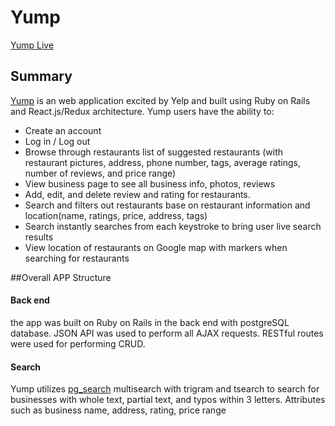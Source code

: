 # Yump

[Yump Live][yump]


## Summary
[Yump][yump] is an web application excited by Yelp and built using Ruby on Rails and React.js/Redux architecture. Yump users have the ability to:

* Create an account
* Log in / Log out
* Browse through restaurants list of suggested restaurants (with restaurant pictures, address, phone number, tags, average ratings, number of reviews, and price range)
* View business page to see all business info, photos, reviews
* Add, edit, and delete review and rating for restaurants.
* Search and filters out restaurants base on restaurant information and location(name, ratings, price, address, tags)
* Search instantly searches from each keystroke to bring user live search results
* View location of restaurants on Google map with markers when searching for restaurants

##Overall APP Structure

#### Back end
the app was built on Ruby on Rails in the back end with postgreSQL database. JSON API was used to perform all AJAX requests. RESTful routes were used for performing CRUD.

#### Search
Yump utilizes [pg_search][pg_search] multisearch with trigram and tsearch to search for businesses with whole text, partial text, and typos within 3 letters. Attributes such as business name, address, rating, price range 

[yump]: http://www.alexliang.co/
[pg_search]:https://github.com/Casecommons/pg_search
